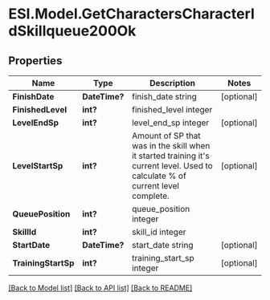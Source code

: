 # ESI.Model.GetCharactersCharacterIdSkillqueue200Ok
## Properties

Name | Type | Description | Notes
------------ | ------------- | ------------- | -------------
**FinishDate** | **DateTime?** | finish_date string | [optional] 
**FinishedLevel** | **int?** | finished_level integer | 
**LevelEndSp** | **int?** | level_end_sp integer | [optional] 
**LevelStartSp** | **int?** | Amount of SP that was in the skill when it started training it&#39;s current level. Used to calculate % of current level complete. | [optional] 
**QueuePosition** | **int?** | queue_position integer | 
**SkillId** | **int?** | skill_id integer | 
**StartDate** | **DateTime?** | start_date string | [optional] 
**TrainingStartSp** | **int?** | training_start_sp integer | [optional] 

[[Back to Model list]](../README.md#documentation-for-models) [[Back to API list]](../README.md#documentation-for-api-endpoints) [[Back to README]](../README.md)

